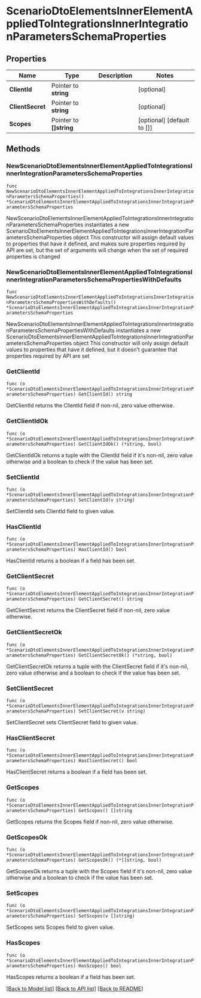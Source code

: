 # ScenarioDtoElementsInnerElementAppliedToIntegrationsInnerIntegrationParametersSchemaProperties

## Properties

Name | Type | Description | Notes
------------ | ------------- | ------------- | -------------
**ClientId** | Pointer to **string** |  | [optional] 
**ClientSecret** | Pointer to **string** |  | [optional] 
**Scopes** | Pointer to **[]string** |  | [optional] [default to []]

## Methods

### NewScenarioDtoElementsInnerElementAppliedToIntegrationsInnerIntegrationParametersSchemaProperties

`func NewScenarioDtoElementsInnerElementAppliedToIntegrationsInnerIntegrationParametersSchemaProperties() *ScenarioDtoElementsInnerElementAppliedToIntegrationsInnerIntegrationParametersSchemaProperties`

NewScenarioDtoElementsInnerElementAppliedToIntegrationsInnerIntegrationParametersSchemaProperties instantiates a new ScenarioDtoElementsInnerElementAppliedToIntegrationsInnerIntegrationParametersSchemaProperties object
This constructor will assign default values to properties that have it defined,
and makes sure properties required by API are set, but the set of arguments
will change when the set of required properties is changed

### NewScenarioDtoElementsInnerElementAppliedToIntegrationsInnerIntegrationParametersSchemaPropertiesWithDefaults

`func NewScenarioDtoElementsInnerElementAppliedToIntegrationsInnerIntegrationParametersSchemaPropertiesWithDefaults() *ScenarioDtoElementsInnerElementAppliedToIntegrationsInnerIntegrationParametersSchemaProperties`

NewScenarioDtoElementsInnerElementAppliedToIntegrationsInnerIntegrationParametersSchemaPropertiesWithDefaults instantiates a new ScenarioDtoElementsInnerElementAppliedToIntegrationsInnerIntegrationParametersSchemaProperties object
This constructor will only assign default values to properties that have it defined,
but it doesn't guarantee that properties required by API are set

### GetClientId

`func (o *ScenarioDtoElementsInnerElementAppliedToIntegrationsInnerIntegrationParametersSchemaProperties) GetClientId() string`

GetClientId returns the ClientId field if non-nil, zero value otherwise.

### GetClientIdOk

`func (o *ScenarioDtoElementsInnerElementAppliedToIntegrationsInnerIntegrationParametersSchemaProperties) GetClientIdOk() (*string, bool)`

GetClientIdOk returns a tuple with the ClientId field if it's non-nil, zero value otherwise
and a boolean to check if the value has been set.

### SetClientId

`func (o *ScenarioDtoElementsInnerElementAppliedToIntegrationsInnerIntegrationParametersSchemaProperties) SetClientId(v string)`

SetClientId sets ClientId field to given value.

### HasClientId

`func (o *ScenarioDtoElementsInnerElementAppliedToIntegrationsInnerIntegrationParametersSchemaProperties) HasClientId() bool`

HasClientId returns a boolean if a field has been set.

### GetClientSecret

`func (o *ScenarioDtoElementsInnerElementAppliedToIntegrationsInnerIntegrationParametersSchemaProperties) GetClientSecret() string`

GetClientSecret returns the ClientSecret field if non-nil, zero value otherwise.

### GetClientSecretOk

`func (o *ScenarioDtoElementsInnerElementAppliedToIntegrationsInnerIntegrationParametersSchemaProperties) GetClientSecretOk() (*string, bool)`

GetClientSecretOk returns a tuple with the ClientSecret field if it's non-nil, zero value otherwise
and a boolean to check if the value has been set.

### SetClientSecret

`func (o *ScenarioDtoElementsInnerElementAppliedToIntegrationsInnerIntegrationParametersSchemaProperties) SetClientSecret(v string)`

SetClientSecret sets ClientSecret field to given value.

### HasClientSecret

`func (o *ScenarioDtoElementsInnerElementAppliedToIntegrationsInnerIntegrationParametersSchemaProperties) HasClientSecret() bool`

HasClientSecret returns a boolean if a field has been set.

### GetScopes

`func (o *ScenarioDtoElementsInnerElementAppliedToIntegrationsInnerIntegrationParametersSchemaProperties) GetScopes() []string`

GetScopes returns the Scopes field if non-nil, zero value otherwise.

### GetScopesOk

`func (o *ScenarioDtoElementsInnerElementAppliedToIntegrationsInnerIntegrationParametersSchemaProperties) GetScopesOk() (*[]string, bool)`

GetScopesOk returns a tuple with the Scopes field if it's non-nil, zero value otherwise
and a boolean to check if the value has been set.

### SetScopes

`func (o *ScenarioDtoElementsInnerElementAppliedToIntegrationsInnerIntegrationParametersSchemaProperties) SetScopes(v []string)`

SetScopes sets Scopes field to given value.

### HasScopes

`func (o *ScenarioDtoElementsInnerElementAppliedToIntegrationsInnerIntegrationParametersSchemaProperties) HasScopes() bool`

HasScopes returns a boolean if a field has been set.


[[Back to Model list]](../README.md#documentation-for-models) [[Back to API list]](../README.md#documentation-for-api-endpoints) [[Back to README]](../README.md)


